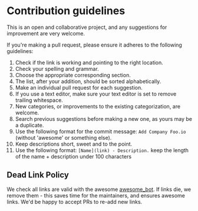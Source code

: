 # Contribution guidelines

This is an open and collaborative project, and any suggestions for improvement are very welcome.

If you're making a pull request, please ensure it adheres to the following guidelines:

1. Check if the link is working and pointing to the right location.
2. Check your spelling and grammar.
3. Choose the appropriate corresponding section.
4. The list, after your addition, should be sorted alphabetically.
5. Make an individual pull request for each suggestion.
6. If you use a text editor, make sure your text editor is set to remove trailing whitespace.
7. New categories, or improvements to the existing categorization, are welcome.
8. Search previous suggestions before making a new one, as yours may be a duplicate.
9. Use the following format for the commit message: `Add Company Foo.io` (without 'awesome' or something else).
10. Keep descriptions short, sweet and to the point.
11. Use the following format: `[Name](link) - Description.` keep the length of the name + description under 100 characters

## Dead Link Policy

We check all links are valid with the awesome [awesome_bot](https://github.com/dkhamsing/awesome_bot). If links die, we remove them - this saves time for the maintainers, and ensures awesome links. We'd be happy to accept PRs to re-add new links.

